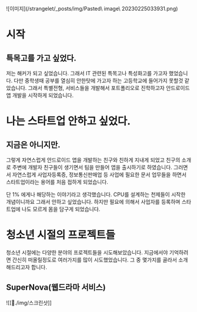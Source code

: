 ![이미지](/strangelet/_posts/img/Pasted\ image\ 20230225033931.png)

# 시작
## 특목고를 가고 싶었다.
저는 해커가 되고 싶었습니다. 그래서 IT 관련된 특목고나 특성화고를 가고자 했었습니다. 다만 중학생때 공부를 열심히 안한탓에 가고자 하는 고등학교에 들어가지 못할것 같았습니다. 그래서 특별전형, 서비스들을 개발해서 포트폴리오로 진학하고자 안드로이드 앱 개발을 시작하게 되었습니다.


# 나는 스타트업 안하고 싶었다.
## 지금은 아니지만.
그렇게 자연스럽게 안드로이드 앱을 개발하는 친구와 친하게 지내게 되었고 친구의 소개로 주변에 개발자 친구들이 생기면서 팀을 만들어 앱을 출시하기로 하였습니다. 그러면서 자연스럽게 사업자등록증, 정보통신판매업 등 사업에 필요한 문서 업무들을 하면서 스타트업이라는 용어를 처음 접하게 되었습니다.

단 1% 에게나 해당하는 이야기라고 생각했습니다. CPU를 설계하는 천제들이 시작한 개념이니까요 그래서 안하고 싶었습니다. 하지만 필요에 의해서 사업자를 등록하며 스타트업에 나도 모르게 몸을 담구게 되었습니다.

# 청소년 시절의 프로젝트들
청소년 시절에는 다양한 분야의 프로젝트들을 시도해보았습니다. 지금에서야 기억하려면 간신히 떠올릴정도로 여러가지를 많이 시도했었습니다. 그 중 몇가지를 골라서 소개 해드리고자 합니다.

## SuperNova(웹드라마 서비스)
![[./img/스크린샷]]